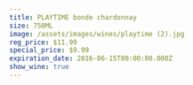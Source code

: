 ```yaml
---
title: PLAYTIME bonde chardonnay
size: 750ML
image: /assets/images/wines/playtime (2).jpg
reg_price: $11.99
special_price: $9.99
expiration_date: 2016-06-15T00:00:00.000Z
show_wine: true
---
```



